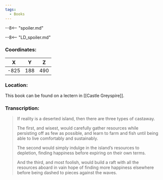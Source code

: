 ```yaml
---
tags:
  - Books
---
```


--8<-- "spoiler.md"

--8<-- "LD_spoiler.md"

### Coordinates:
| **X** | **Y**| **Z** |
|:-----:|:----:|:-----:|
|-825  |188   |490  |

### Location:
This book can be found on a lectern in [[Castle Greyspire]]. 

### Transcription:
> If reality is a deserted island, then there are three types of castaway.
>
> The first, and wisest, would carefully gather resources while persisting off as few as possible, and learn to farm and fish until being able to live comfortably and sustainably.
>
> The second would simply indulge in the island’s resources to depletion, finding happiness before expiring on their own terms.
>
> And the third, and most foolish, would build a raft with all the resources aboard in vain hope of finding more happiness elsewhere before being dashed to pieces against the waves.

